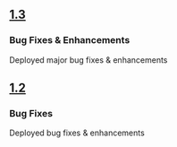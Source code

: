 ## [1.3](https://github.com/bchekuri/revolve-reload)


### Bug Fixes & Enhancements

Deployed major bug fixes & enhancements


## [1.2](https://github.com/bchekuri/revolve-reload)


### Bug Fixes

Deployed bug fixes & enhancements